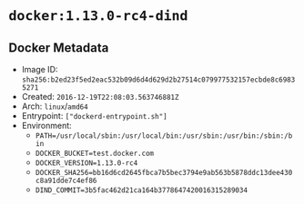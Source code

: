 # `docker:1.13.0-rc4-dind`

## Docker Metadata

- Image ID: `sha256:b2ed23f5ed2eac532b09d6d4d629d2b27514c079977532157ecbde8c69835271`
- Created: `2016-12-19T22:08:03.563746881Z`
- Arch: `linux`/`amd64`
- Entrypoint: `["dockerd-entrypoint.sh"]`
- Environment:
  - `PATH=/usr/local/sbin:/usr/local/bin:/usr/sbin:/usr/bin:/sbin:/bin`
  - `DOCKER_BUCKET=test.docker.com`
  - `DOCKER_VERSION=1.13.0-rc4`
  - `DOCKER_SHA256=bb16d6cd2645fbca7b5bec3794e9ab563b5878ddc13dee430c8a91dde7c4ef86`
  - `DIND_COMMIT=3b5fac462d21ca164b3778647420016315289034`
